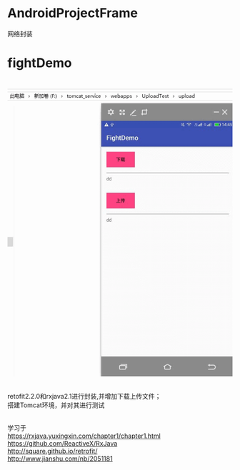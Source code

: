 # AndroidProjectFrame
网络封装
# fightDemo
<br>![image](https://github.com/daitu-liang/AndroidProjectFrame/blob/master/screenshots/test.gif)

<br>retofit2.2.0和rxjava2.1进行封装,并增加下载上传文件；
<br>搭建Tomcat环境，并对其进行测试



<br>学习于
<br>https://rxjava.yuxingxin.com/chapter1/chapter1.html
<br>https://github.com/ReactiveX/RxJava 
<br>http://square.github.io/retrofit/ 
<br>http://www.jianshu.com/nb/2051181
